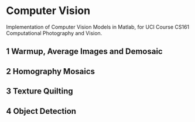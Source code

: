 # Computer Vision
Implementation of Computer Vision Models in Matlab, for UCI Course CS161 Computational Photography and Vision.<br>

## 1 Warmup, Average Images and Demosaic

## 2 Homography Mosaics

## 3 Texture Quilting

## 4 Object Detection
